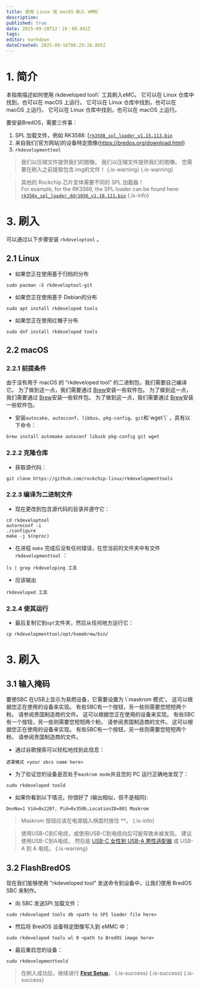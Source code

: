 ```yaml
---
title: 使用 Linux 或 macOS 刷入 eMMC
description:
published: true
date: 2025-09-28T12：19：08.941Z
tags:
editor: markdown
dateCreated: 2025-09-16T06:29:26.865Z
---
```


# 1. 简介

本指南描述如何使用 rkdeveloped tool\\\` 工具刷入eMC。 它可以在 Linux 仓库中找到，也可以在 macOS 上运行。 它可以在 Linux 仓库中找到，也可以在 macOS 上运行。 它可以在 Linux 仓库中找到，也可以在 macOS 上运行。

要安装BredOS，需要三件事：

1. SPL 加载文件，例如 RK3588: [[`rk3588_spl_loader_v1.15.113.bin`](https://dl.radxa.com/rock5/sw/images/loader/rk3588_spl_loader_v1.15.113.bin)
2. 来自我们[官方网站]的设备特定图像(https://bredos.org/download.html)
3. `rkdevelopmenttool`

> 我们以压缩文件提供我们的图像。 我们以压缩文件提供我们的图像。 您需要在刷入之前提取包含.img的文件！
> {.is-warning}
> {.is-warning}

> 其他的 Rockchip 芯片变体需要不同的 SPL 加载器！
> \
> For example, for the RK3566, the SPL loader can be found here:
> [`rk356x_spl_loader_ddr1056_v1.10.111.bin`](https://dl.radxa.com/rock3/images/loader/rock-3a/rk356x_spl_loader_ddr1056_v1.10.111.bin)
> {.is-info}

# 3. 刷入

可以通过以下步骤安装 `rkdeveloptool` 。

## 2.1 Linux

- 如果您正在使用基于归档的分布

```
sudo pacman -S rkdeveloptool-git
```

- 如果您正在使用基于 Debian的分布

```
sudo apt install rkdeveloped tools
```

- 如果您正在使用红帽子分布

```
sudo dnf install rkdeveloped tools
```

## 2.2 macOS

### 2.2.1 前提条件

由于没有用于 macOS 的 "rkdeveloped tool" 的二进制包，我们需要自己编译它。 为了做到这一点，我们需要通过 [Brew](https://brew.sh/)安装一些软件包。 为了做到这一点，我们需要通过 [Brew](https://brew.sh/)安装一些软件包。 为了做到这一点，我们需要通过 [Brew](https://brew.sh/)安装一些软件包。

- 安装`autocake`、`autocconf`、`libbus`、`pkg-config`、`git`和\`wget\`\\\` ，具有以下命令：

```
brew install automake autoconf libusb pkg-config git wget
```

### 2.2.2 克隆仓库

- 获取源代码：

```
git clone https://github.com/rockchip-linux/rkdevelopmenttools
```

### 2.2.3 编译为二进制文件

- 现在更改到包含源代码的目录并遵守它：

```
cd rkdeveloptool
autoreconf -i
./configure
make -j $(nproc)
```

- 在进程 `make` 完成后没有任何错误，在您当前的文件夹中有文件 `rkdevelopmenttool` ：

```
ls | grep rkdeveloping 工具
```

- 应该输出

```
rkdeveloped 工具
```

### 2.2.4 使其运行

- 最后复制它到`opt`文件夹，然后从任何地方运行它：

```
cp rkdevelopmenttool/opt/homebrew/bin/
```

# 3. 刷入

## 3.1 输入掩码

要使SBC 在USB上显示为易燃设备，它需要设置为 \\\`maskrom 模式'。 这可以根据您正在使用的设备来实现。 有些SBC有一个按钮，另一些则需要您短短两个粉。 请参阅贵国制造商的文件。 这可以根据您正在使用的设备来实现。 有些SBC有一个按钮，另一些则需要您短短两个粉。 请参阅贵国制造商的文件。 这可以根据您正在使用的设备来实现。 有些SBC有一个按钮，另一些则需要您短短两个粉。 请参阅贵国制造商的文件。

- 通过谷歌搜索可以轻松地找到此信息：

```
遮罩模式 <your sbcs name here>
```

- 为了验证您的设备是否处于`maskrom mode`并且您的 PC 运行正确地发现了：

```
sudo rkdeveloped toold
```

- 如果你看到以下情况，你很好了 (输出相似，但不是相同):

```
DevNo=1 Vid=0x2207, Pid=0x350b,LocationID=801 Maskrom
```

> Maskrom 按钮应该在电源插入棋盘时按住 \*\*。
> {.is-info}

> 使用USB-C到C电缆，或使用USB-C到电缆向后可能导致未被发现。
> 建议使用USB-C到A电缆， 然后是 [USB-C 女性到 USB-A 男性适配器](https://www.aliexpress.com/item/1005004767752226.html) 或 USB-A 到 A 电缆。
> {.is-warning}

## 3.2 FlashBredOS

现在我们能够使用 "rkdeveloped tool" 发送命令到设备中，让我们使用 BredOS SBC 来制作。

- 向 SBC 发送SPI 加载文件：

```
sudo rkdeveloped tools db <path to SPI loader file here>
```

- 然后将 BredOS 设备特定图像写入到 eMMC 中：

```
sudo rkdeveloped tools wl 0 <path to BredOS image here>
```

- 最后重启您的设备：

```
sudo rkdevelopmenttoold
```

> 在刷入成功后，继续进行 [**First Setup**](/en/install/first-setup)。
> {.is-success}
> {.is-success}
> {.is-success}
